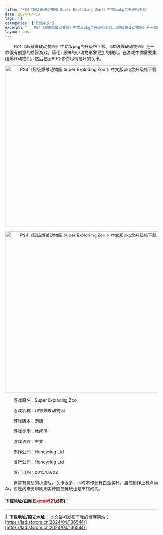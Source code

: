 ```yaml
---
title: "PS4《超级爆破动物园.Super Exploding Zoo!》中文版pkg含升级档下载"
date: 2024-04-08
tags: []
categories: ["其他中文"]
excerpt: "　　PS4《超级爆破动物园》中文版pkg含升级档下载。《超级爆破动物园》是一款很有创意的益智游戏，萌化+恶搞的小动物形象更加的搞笑。在游戏中你需要集结爆炸动物们，然后扫荡80个供你尽情破坏的关卡。 　　游戏原名：Super Exploding Zoo 　　游戏名称：超级爆破动物园 　　游戏版本：港版&hellip;"
layout: post
---
```


 <p>　　PS4《超级爆破动物园》中文版pkg含升级档下载。《超级爆破动物园》是一款很有创意的益智游戏，萌化+恶搞的小动物形象更加的搞笑。在游戏中你需要集结爆炸动物们，然后扫荡80个供你尽情破坏的关卡。</p> <p align="center"><img align="" border="0" src="https://lad.sfcrom.cn/wp-content/uploads/2024/04/20240408_6613890992ce4.webp" width="533" alt="PS4《超级爆破动物园.Super Exploding Zoo!》中文版pkg含升级档下载" /></p> <p align="center"><img align="" border="0" src="https://lad.sfcrom.cn/wp-content/uploads/2024/04/20240408_66138909e5501.webp" width="533" alt="PS4《超级爆破动物园.Super Exploding Zoo!》中文版pkg含升级档下载" /></p> <p>　　游戏原名：Super Exploding Zoo</p> <p>　　游戏名称：超级爆破动物园</p> <p>　　游戏版本：港版</p> <p>　　游戏类型：休闲类</p> <p>　　游戏语言：中文</p> <p>　　制作公司：Honeyslug Ltd</p> <p>　　发行公司：Honeyslug Ltd</p> <p>　　发行日期：2015/06/02</p> <p>　　非常有意思的小游戏，关卡很多，同时本作还有白金奖杯，虽然制作上有点简单，但是闲来无聊刷刷奖杯随便玩玩也是不错的呢。</p> <p><h4>下载地址(由网友<font color="red">xcmb521</font>发布)：</h4></p> 

---
📖 **下载地址/原文地址：** 本文最初发布于我的博客网站：[https://lad.sfcrom.cn/2024/04/136544/](https://lad.sfcrom.cn/2024/04/136544/)
